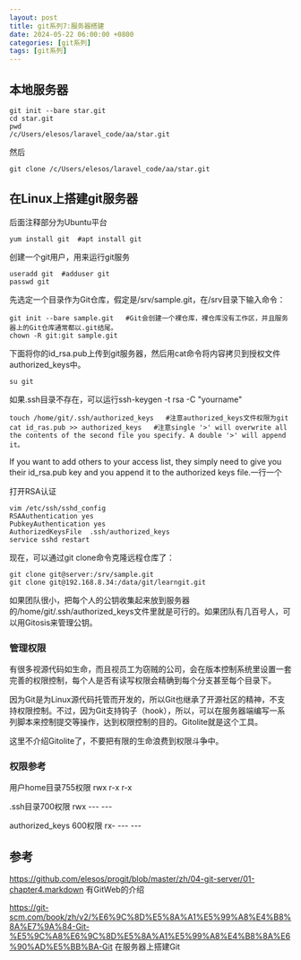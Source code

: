```yaml
---
layout: post
title: git系列7:服务器搭建
date: 2024-05-22 06:00:00 +0800
categories: [git系列]
tags: [git系列]
---
```

## 本地服务器

```
git init --bare star.git
cd star.git
pwd
/c/Users/elesos/laravel_code/aa/star.git
```

然后

```
git clone /c/Users/elesos/laravel_code/aa/star.git
```

## 在Linux上搭建git服务器

后面注释部分为Ubuntu平台

```
yum install git  #apt install git
```

创建一个git用户，用来运行git服务

```
useradd git  #adduser git
passwd git
```

先选定一个目录作为Git仓库，假定是/srv/sample.git，在/srv目录下输入命令：

```
git init --bare sample.git   #Git会创建一个裸仓库，裸仓库没有工作区，并且服务器上的Git仓库通常都以.git结尾。
chown -R git:git sample.git
```

下面将你的id_rsa.pub上传到git服务器，然后用cat命令将内容拷贝到授权文件authorized_keys中。

```
su git 
```

如果.ssh目录不存在，可以运行ssh-keygen -t rsa -C "yourname"

```
touch /home/git/.ssh/authorized_keys   #注意authorized_keys文件权限为git
cat id_ras.pub >> authorized_keys   #注意single '>' will overwrite all the contents of the second file you specify. A double '>' will append it。
```

If you want to add others to your access list, they simply need to give you their id_rsa.pub key and you append it to the authorized keys file.一行一个 

打开RSA认证

```
vim /etc/ssh/sshd_config
RSAAuthentication yes     
PubkeyAuthentication yes     
AuthorizedKeysFile  .ssh/authorized_keys
service sshd restart
```

现在，可以通过git clone命令克隆远程仓库了：

```
git clone git@server:/srv/sample.git
git clone git@192.168.8.34:/data/git/learngit.git
```

如果团队很小，把每个人的公钥收集起来放到服务器的/home/git/.ssh/authorized_keys文件里就是可行的。如果团队有几百号人，可以用Gitosis来管理公钥。

### 管理权限

有很多视源代码如生命，而且视员工为窃贼的公司，会在版本控制系统里设置一套完善的权限控制，每个人是否有读写权限会精确到每个分支甚至每个目录下。

因为Git是为Linux源代码托管而开发的，所以Git也继承了开源社区的精神，不支持权限控制。不过，因为Git支持钩子（hook），所以，可以在服务器端编写一系列脚本来控制提交等操作，达到权限控制的目的。Gitolite就是这个工具。

这里不介绍Gitolite了，不要把有限的生命浪费到权限斗争中。

### 权限参考

用户home目录755权限 rwx r-x r-x

.ssh目录700权限 rwx --- ---

authorized_keys 600权限 rx- --- ---

## 参考

<https://github.com/elesos/progit/blob/master/zh/04-git-server/01-chapter4.markdown> 有GitWeb的介绍

<https://git-scm.com/book/zh/v2/%E6%9C%8D%E5%8A%A1%E5%99%A8%E4%B8%8A%E7%9A%84-Git-%E5%9C%A8%E6%9C%8D%E5%8A%A1%E5%99%A8%E4%B8%8A%E6%90%AD%E5%BB%BA-Git> 在服务器上搭建Git